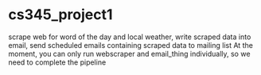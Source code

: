 # cs345_project1
scrape web for word of the day and local weather, write scraped data into email, send scheduled emails containing scraped data to mailing list
At the moment, you can only run webscraper and email_thing individually, so we need to complete the pipeline
